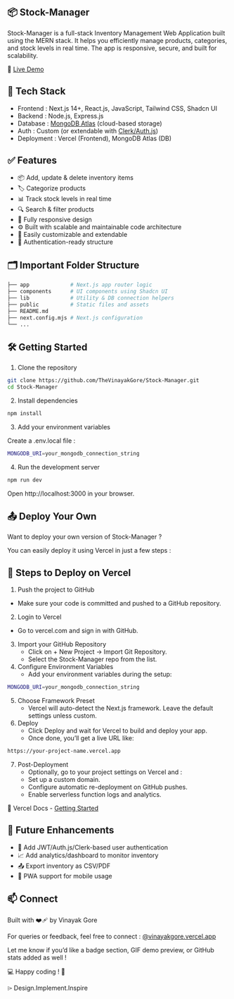 ## 📦 Stock-Manager

Stock-Manager is a full-stack Inventory Management Web Application built using the MERN stack. It helps you efficiently manage products, categories, and stock levels in real time. The app is responsive, secure, and built for scalability.

🔗 [Live Demo](https://ownstockmanager.vercel.app/)

## 🚀 Tech Stack
-	Frontend : Next.js 14+, React.js, JavaScript, Tailwind CSS, Shadcn UI
-	Backend : Node.js, Express.js
-	Database : [MongoDB Atlas](https://account.mongodb.com/account/login) (cloud-based storage)
-	Auth : Custom (or extendable with [Clerk/Auth.js](https://clerk.com/))
-	Deployment : Vercel (Frontend), MongoDB Atlas (DB)


## ✅ Features
-	📦 Add, update & delete inventory items
-	🏷️ Categorize products
-	📊 Track stock levels in real time
-	🔍 Search & filter products
-	📱 Fully responsive design
-	⚙️ Built with scalable and maintainable code architecture
-	🧠 Easily customizable and extendable
-	🔐 Authentication-ready structure


## 🗂️ Important Folder Structure

```bash
├── app             # Next.js app router logic
├── components      # UI components using Shadcn UI
├── lib             # Utility & DB connection helpers
├── public          # Static files and assets
├── README.md
├── next.config.mjs # Next.js configuration
└── ...
```


## 🛠 Getting Started

1. Clone the repository

```bash
git clone https://github.com/TheVinayakGore/Stock-Manager.git
cd Stock-Manager
```

2. Install dependencies

```bash
npm install
```

3. Add your environment variables

Create a .env.local file :

```bash
MONGODB_URI=your_mongodb_connection_string
```

4. Run the development server

```bash
npm run dev
```

Open http://localhost:3000 in your browser.


## 📤 Deploy Your Own

Want to deploy your own version of Stock-Manager ?

You can easily deploy it using Vercel in just a few steps :

## 🚀 Steps to Deploy on Vercel

1.	Push the project to GitHub
  -	Make sure your code is committed and pushed to a GitHub repository.
2.	Login to Vercel
  -	Go to vercel.com and sign in with GitHub.
3.	Import your GitHub Repository
	-	Click on + New Project → Import Git Repository.
	-	Select the Stock-Manager repo from the list.
4.	Configure Environment Variables
	-	Add your environment variables during the setup:

```bash
MONGODB_URI=your_mongodb_connection_string
```

5.	Choose Framework Preset
	-	Vercel will auto-detect the Next.js framework. Leave the default settings unless custom.
6.	Deploy
	-	Click Deploy and wait for Vercel to build and deploy your app.
	-	Once done, you’ll get a live URL like:

```bash
https://your-project-name.vercel.app
```

7.	Post-Deployment
	-	Optionally, go to your project settings on Vercel and :
	-	Set up a custom domain.
	-	Configure automatic re-deployment on GitHub pushes.
	-	Enable serverless function logs and analytics.

🔗 Vercel Docs - [Getting Started](https://vercel.com/docs/getting-started-with-vercel)


## 🧩 Future Enhancements

-	🔐 Add JWT/Auth.js/Clerk-based user authentication
-	📈 Add analytics/dashboard to monitor inventory
-	📤 Export inventory as CSV/PDF
-	📱 PWA support for mobile usage

## 📫 Connect

Built with ❤️‍🩹 by Vinayak Gore

For queries or feedback, feel free to connect : [@vinayakgore.vercel.app](https://vinayakgore.vercel.app)

Let me know if you’d like a badge section, GIF demo preview, or GitHub stats added as well !


💻 Happy coding ! 🎉

⌲ Design.Implement.Inspire
